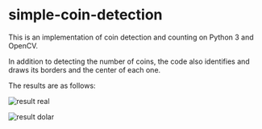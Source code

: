 # simple-coin-detection
This is an implementation of coin detection and counting on Python 3 and OpenCV.

In addition to detecting the number of coins, the code also identifies and draws its borders and the center of each one. 

The results are as follows:

![result real](https://iili.io/2X9t4f.jpg)

![result dolar](https://i.ibb.co/dtv5p8D/dolar-result.png)
